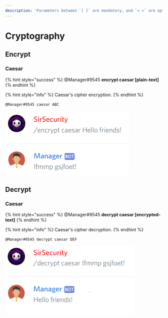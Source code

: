 ```yaml
---
description: 'Parameters between `[ ]` are mandatory, and `< >` are optional.'
---
```


# Cryptography

## Encrypt

### Caesar

{% hint style="success" %}
@Manager\#9545 **encrypt caesar \[plain-text\]**
{% endhint %}

{% hint style="info" %}
Caesar's cipher encryption.
{% endhint %}

```text
@Manager#9545 caesar ABC
```

![](../.gitbook/assets/encryptcaesar.PNG)

## Decrypt

### Caesar

{% hint style="success" %}
@Manager\#9545 **decrypt caesar \[encrypted-text\]**
{% endhint %}

{% hint style="info" %}
Caesar's cipher decryption.
{% endhint %}

```text
@Manager#9545 decrypt caesar DEF
```

![](../.gitbook/assets/decryptcaesar.PNG)

